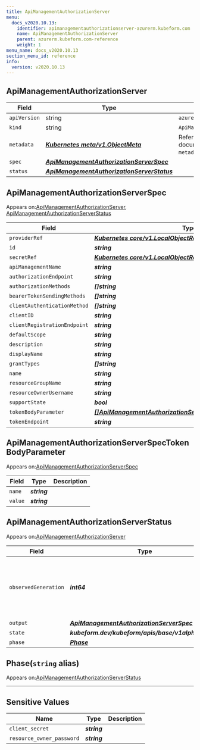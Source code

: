 ```yaml
---
title: ApiManagementAuthorizationServer
menu:
  docs_v2020.10.13:
    identifier: apimanagementauthorizationserver-azurerm.kubeform.com
    name: ApiManagementAuthorizationServer
    parent: azurerm.kubeform.com-reference
    weight: 1
menu_name: docs_v2020.10.13
section_menu_id: reference
info:
  version: v2020.10.13
---
```


## ApiManagementAuthorizationServer
| Field | Type | Description |
| ------ | ----- | ----------- |
| `apiVersion` | string | `azurerm.kubeform.com/v1alpha1` |
|    `kind` | string | `ApiManagementAuthorizationServer` |
| `metadata` | ***[Kubernetes meta/v1.ObjectMeta](https://kubernetes.io/docs/reference/generated/kubernetes-api/v1.13/#objectmeta-v1-meta)***|Refer to the Kubernetes API documentation for the fields of the `metadata` field.|
| `spec` | ***[ApiManagementAuthorizationServerSpec](#apimanagementauthorizationserverspec)***||
| `status` | ***[ApiManagementAuthorizationServerStatus](#apimanagementauthorizationserverstatus)***||
## ApiManagementAuthorizationServerSpec

Appears on:[ApiManagementAuthorizationServer](#apimanagementauthorizationserver), [ApiManagementAuthorizationServerStatus](#apimanagementauthorizationserverstatus)

| Field | Type | Description |
| ------ | ----- | ----------- |
| `providerRef` | ***[Kubernetes core/v1.LocalObjectReference](https://kubernetes.io/docs/reference/generated/kubernetes-api/v1.13/#localobjectreference-v1-core)***||
| `id` | ***string***||
| `secretRef` | ***[Kubernetes core/v1.LocalObjectReference](https://kubernetes.io/docs/reference/generated/kubernetes-api/v1.13/#localobjectreference-v1-core)***||
| `apiManagementName` | ***string***||
| `authorizationEndpoint` | ***string***||
| `authorizationMethods` | ***[]string***||
| `bearerTokenSendingMethods` | ***[]string***| ***(Optional)*** |
| `clientAuthenticationMethod` | ***[]string***| ***(Optional)*** |
| `clientID` | ***string***||
| `clientRegistrationEndpoint` | ***string***||
| `defaultScope` | ***string***| ***(Optional)*** |
| `description` | ***string***| ***(Optional)*** |
| `displayName` | ***string***||
| `grantTypes` | ***[]string***||
| `name` | ***string***||
| `resourceGroupName` | ***string***||
| `resourceOwnerUsername` | ***string***| ***(Optional)*** |
| `supportState` | ***bool***| ***(Optional)*** |
| `tokenBodyParameter` | ***[[]ApiManagementAuthorizationServerSpecTokenBodyParameter](#apimanagementauthorizationserverspectokenbodyparameter)***| ***(Optional)*** |
| `tokenEndpoint` | ***string***| ***(Optional)*** |
## ApiManagementAuthorizationServerSpecTokenBodyParameter

Appears on:[ApiManagementAuthorizationServerSpec](#apimanagementauthorizationserverspec)

| Field | Type | Description |
| ------ | ----- | ----------- |
| `name` | ***string***||
| `value` | ***string***||
## ApiManagementAuthorizationServerStatus

Appears on:[ApiManagementAuthorizationServer](#apimanagementauthorizationserver)

| Field | Type | Description |
| ------ | ----- | ----------- |
| `observedGeneration` | ***int64***| ***(Optional)*** Resource generation, which is updated on mutation by the API Server.|
| `output` | ***[ApiManagementAuthorizationServerSpec](#apimanagementauthorizationserverspec)***| ***(Optional)*** |
| `state` | ***kubeform.dev/kubeform/apis/base/v1alpha1.State***| ***(Optional)*** |
| `phase` | ***[Phase](#phase)***| ***(Optional)*** |
## Phase(`string` alias)

Appears on:[ApiManagementAuthorizationServerStatus](#apimanagementauthorizationserverstatus)

---
## Sensitive Values
| Name | Type | Description |
|------|------|-------------|
| `client_secret` | ***string*** ||
| `resource_owner_password` | ***string*** ||
